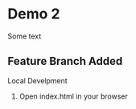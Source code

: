 # Demo 2

Some text

## Feature Branch Added
Local Develpment 

1. Open index.html in your browser 

